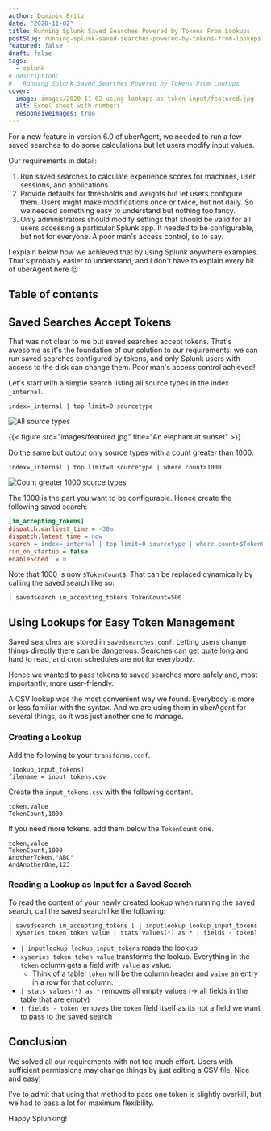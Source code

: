 ```yaml
---
author: Dominik Britz
date: "2020-11-02"
title: Running Splunk Saved Searches Powered by Tokens From Lookups
postSlug: running-splunk-saved-searches-powered-by-tokens-from-lookups
featured: false
draft: false
tags:
  - splunk
# description:
#   Running Splunk Saved Searches Powered by Tokens From Lookups
cover:
  image: images/2020-11-02-using-lookups-as-token-input/featured.jpg
  alt: Excel sheet with numbers
  responsiveImages: true
---
```


For a new feature in version 6.0 of uberAgent, we needed to run a few saved searches to do some calculations but let users modify input values.

Our requirements in detail:
 1. Run saved searches to calculate experience scores for machines, user sessions, and applications
 2. Provide defaults for thresholds and weights but let users configure them. Users might make modifications once or twice, but not daily. So we needed something easy to understand but nothing too fancy.
 3. Only administrators should modify settings that should be valid for all users accessing a particular Splunk app. It needed to be configurable, but not for everyone. A poor man's access control, so to say.

I explain below how we achieved that by using Splunk anywhere examples. That's probably easier to understand, and I don't have to explain every bit of uberAgent here 😉

## Table of contents

## Saved Searches Accept Tokens
That was not clear to me but saved searches accept tokens. That's awesome as it's the foundation of our solution to our requirements: we can run saved searches configured by tokens, and only Splunk users with access to the disk can change them. Poor man's access control achieved!

Let's start with a simple search listing all source types in the index `_internal`.
```
index=_internal | top limit=0 sourcetype
```

![All source types](/images/2020-11-02-using-lookups-as-token-input/2020-11-02-search-1.png)

{{< figure src="images/featured.jpg" title="An elephant at sunset" >}}

Do the same but output only source types with a count greater than 1000.
```
index=_internal | top limit=0 sourcetype | where count>1000
```

![Count greater 1000 source types](@assets/images/2020-11-02-using-lookups-as-token-input/2020-11-02-search-2.png)

The 1000 is the part you want to be configurable. Hence create the following saved search:
```ini
[im_accepting_tokens]
dispatch.earliest_time = -30m
dispatch.latest_time = now
search = index=_internal | top limit=0 sourcetype | where count>$TokenCount$
run_on_startup = false
enableSched  = 0
```

Note that 1000 is now `$TokenCount$`. That can be replaced dynamically by calling the saved search like so:
```
| savedsearch im_accepting_tokens TokenCount=500
```

## Using Lookups for Easy Token Management
Saved searches are stored in `savedsearches.conf`. Letting users change things directly there can be dangerous. Searches can get quite long and hard to read, and cron schedules are not for everybody.

Hence we wanted to pass tokens to saved searches more safely and, most importantly, more user-friendly.

A CSV lookup was the most convenient way we found. Everybody is more or less familiar with the syntax. And we are using them in uberAgent for several things, so it was just another one to manage.

### Creating a Lookup
Add the following to your `transforms.conf`.
```
[lookup_input_tokens]
filename = input_tokens.csv
```

Create the `input_tokens.csv` with the following content.
```
token,value
TokenCount,1000
```

If you need more tokens, add them below the `TokenCount` one.
```
token,value
TokenCount,1000
AnotherToken,"ABC"
AndAnotherOne,123
```

### Reading a Lookup as Input for a Saved Search
To read the content of your newly created lookup when running the saved search, call the saved search like the following:
```
| savedsearch im_accepting_tokens [ | inputlookup lookup_input_tokens | xyseries token token value | stats values(*) as * | fields - token]
````


 - `| inputlookup lookup_input_tokens` reads the lookup
 - `xyseries token token value` transforms the lookup. Everything in the `token` column gets a field with `value` as value.
   - Think of a table. `token` will be the column header and `value` an entry in a row for that column.
 - `| stats values(*) as *` removes all empty values (-> all fields in the table that are empty)
 - `| fields - token` removes the `token` field itself as its not a field we want to pass to the saved search
 
## Conclusion
We solved all our requirements with not too much effort. Users with sufficient permissions may change things by just editing a CSV file. Nice and easy!

I've to admit that using that method to pass one token is slightly overkill, but we had to pass a lot for maximum flexibility.

Happy Splunking!
